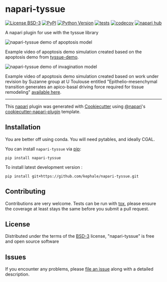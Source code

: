 # napari-tyssue

[![License BSD-3](https://img.shields.io/pypi/l/napari-tyssue.svg?color=green)](https://github.com/kephale/napari-tyssue/raw/main/LICENSE)
[![PyPI](https://img.shields.io/pypi/v/napari-tyssue.svg?color=green)](https://pypi.org/project/napari-tyssue)
[![Python Version](https://img.shields.io/pypi/pyversions/napari-tyssue.svg?color=green)](https://python.org)
[![tests](https://github.com/kephale/napari-tyssue/workflows/tests/badge.svg)](https://github.com/kephale/napari-tyssue/actions)
[![codecov](https://codecov.io/gh/kephale/napari-tyssue/branch/main/graph/badge.svg)](https://codecov.io/gh/kephale/napari-tyssue)
[![napari hub](https://img.shields.io/endpoint?url=https://api.napari-hub.org/shields/napari-tyssue)](https://napari-hub.org/plugins/napari-tyssue)

A napari plugin for use with the tyssue library

![napari-tyssue demo of apoptosis
model](./assets/napari_tyssue_apoptosis.gif)


Example video of apoptosis demo simulation created based on the
apoptosis demo from
[tyssue-demo](https://github.com/DamCB/tyssue-demo).

![napari-tyssue demo of invagination
model](./assets/napari_tyssue_invagination_3d.gif)


Example video of apoptosis demo simulation created based on work under
revision by Suzanne group at U Toulouse entitled
"Epithelio-mesenchymal transition generates an apico-basal driving
force required for tissue remodeling" [available here](https://github.com/DamCB/invagination).

----------------------------------

This [napari] plugin was generated with [Cookiecutter] using [@napari]'s [cookiecutter-napari-plugin] template.

<!--
Don't miss the full getting started guide to set up your new package:
https://github.com/napari/cookiecutter-napari-plugin#getting-started

and review the napari docs for plugin developers:
https://napari.org/stable/plugins/index.html
-->

## Installation

You are better off using conda. You will need pytables, and ideally CGAL.

You can install `napari-tyssue` via [pip]:

    pip install napari-tyssue



To install latest development version :

    pip install git+https://github.com/kephale/napari-tyssue.git


## Contributing

Contributions are very welcome. Tests can be run with [tox], please ensure
the coverage at least stays the same before you submit a pull request.

## License

Distributed under the terms of the [BSD-3] license,
"napari-tyssue" is free and open source software

## Issues

If you encounter any problems, please [file an issue] along with a detailed description.

[napari]: https://github.com/napari/napari
[Cookiecutter]: https://github.com/audreyr/cookiecutter
[@napari]: https://github.com/napari
[MIT]: http://opensource.org/licenses/MIT
[BSD-3]: http://opensource.org/licenses/BSD-3-Clause
[GNU GPL v3.0]: http://www.gnu.org/licenses/gpl-3.0.txt
[GNU LGPL v3.0]: http://www.gnu.org/licenses/lgpl-3.0.txt
[Apache Software License 2.0]: http://www.apache.org/licenses/LICENSE-2.0
[Mozilla Public License 2.0]: https://www.mozilla.org/media/MPL/2.0/index.txt
[cookiecutter-napari-plugin]: https://github.com/napari/cookiecutter-napari-plugin

[file an issue]: https://github.com/kephale/napari-tyssue/issues

[napari]: https://github.com/napari/napari
[tox]: https://tox.readthedocs.io/en/latest/
[pip]: https://pypi.org/project/pip/
[PyPI]: https://pypi.org/
